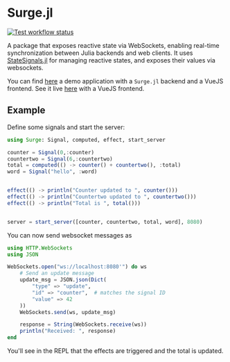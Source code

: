 # Surge.jl

[![Test workflow status](https://github.com/sciflydev/Surge.jl/actions/workflows/Test.yml/badge.svg?branch=main)](https://github.com/sciflydev/Surge.jl/actions/workflows/Test.yml?query=branch%3Amain)

A package that exposes reactive state via WebSockets, enabling real-time synchronization between Julia backends and web clients. It uses [StateSignals.jl](https://github.com/sciflydev/StateSignals.jl) for managing reactive states, and exposes their values via websockets.

You can find [here](https://github.com/sciflydev/IrisSurge) a demo application with a `Surge.jl` backend and a VueJS frontend. See it live [here](https://iris.carryall.app/) with a VueJS frontend.

## Example

Define some signals and start the server:

```julia
using Surge: Signal, computed, effect, start_server

counter = Signal(0,:counter)
countertwo = Signal(6,:countertwo)
total = computed(() -> counter() + countertwo(), :total)
word = Signal("hello", :word)


effect(() -> println("Counter updated to ", counter()))
effect(() -> println("Countertwo updated to ", countertwo()))
effect(() -> println("Total is ", total()))


server = start_server([counter, countertwo, total, word], 8080)
```

You can now send websocket messages as

```julia
using HTTP.WebSockets
using JSON

WebSockets.open("ws://localhost:8080'") do ws
    # Send an update message
    update_msg = JSON.json(Dict(
        "type" => "update",
        "id" => "counter",  # matches the signal ID
        "value" => 42
    ))
    WebSockets.send(ws, update_msg)

    response = String(WebSockets.receive(ws))
    println("Received: ", response)
end
```

You'll see in the REPL that the effects are triggered and the total is updated.
